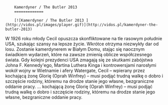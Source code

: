 
        Kamerdyner / The Butler 2013 
        =============
        
        [![Kamerdyner / The Butler 2013 ](http://vidos.pl/images/player.gif)](http://vidos.pl/kamerdyner-the-butler-2013)
        
        
 W 1926 roku młody Cecil opuszcza skonfliktowane na tle rasowym południe USA, szukając szansy na lepsze życie. Wkrótce otrzyma niezwykły dar od losu. Zostanie kamerdynerem w Białym Domu, stając się naocznym świadkiem wydarzeń, które na zawsze zmienią oblicze współczesnego świata. Gdy kolejni prezydenci USA zmagają się ze skutkami zabójstwa Johna F. Kennedy'ego, Martina Luthera Kinga i kontrowersjami narosłymi wokół wojny w Wietnamie i afery Watergate, Cecil – wpierany przez kochającą żonę Glorię (Oprah Winfrey) – musi podjąć trudną walkę o dobro i szczęście rodziny, któremu na drodze stanie jego własne, bezgraniczne oddanie pracy.   ... kochającą żonę Glorię (Oprah Winfrey) – musi podjąć trudną walkę o dobro i szczęście rodziny, któremu na drodze stanie jego własne, bezgraniczne oddanie pracy.
    